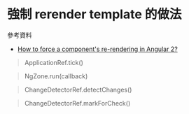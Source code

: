 # 強制 rerender template 的做法

參考資料

- [How to force a component's re-rendering in Angular 2?](https://stackoverflow.com/questions/35105374/how-to-force-a-components-re-rendering-in-angular-2)

> ApplicationRef.tick()

> NgZone.run(callback)

> ChangeDetectorRef.detectChanges()

> ChangeDetectorRef.markForCheck()

